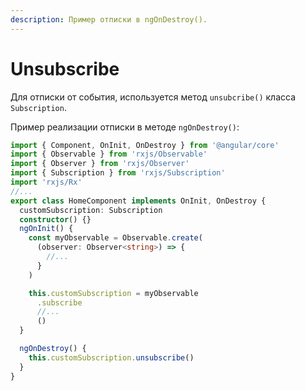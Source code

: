 ```yaml
---
description: Пример отписки в ngOnDestroy().
---
```


# Unsubscribe

Для отписки от события, используется метод `unsubcribe()` класса `Subscription`.

Пример реализации отписки в методе `ngOnDestroy()`:

```typescript
import { Component, OnInit, OnDestroy } from '@angular/core'
import { Observable } from 'rxjs/Observable'
import { Observer } from 'rxjs/Observer'
import { Subscription } from 'rxjs/Subscription'
import 'rxjs/Rx'
//...
export class HomeComponent implements OnInit, OnDestroy {
  customSubscription: Subscription
  constructor() {}
  ngOnInit() {
    const myObservable = Observable.create(
      (observer: Observer<string>) => {
        //...
      }
    )

    this.customSubscription = myObservable
      .subscribe
      //...
      ()
  }

  ngOnDestroy() {
    this.customSubscription.unsubscribe()
  }
}
```
